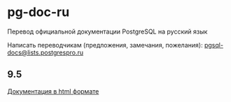 # pg-doc-ru
Перевод официальной документации PostgreSQL на русский язык

Написать переводчикам (предложения, замечания, пожелания): pgsql-docs@lists.postgrespro.ru

## 9.5
[Документация в html формате](http://postgrespro.ru/doc/)  
